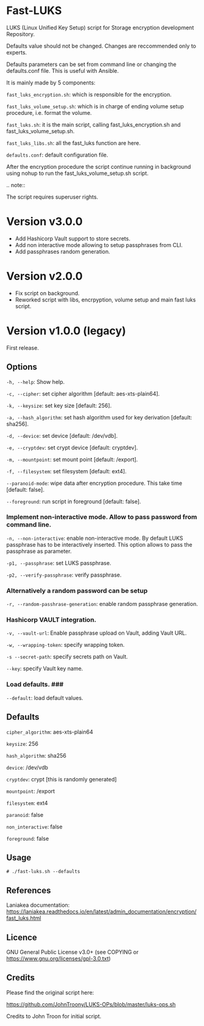 Fast-LUKS
=========

LUKS (Linux Unified Key Setup) script for Storage encryption development Repository.

Defaults value should not be changed. Changes are reccommended only to experts.

Defaults parameters can be set from command line or changing the defaults.conf file. This is useful with Ansible.

It is mainly made by 5 components:

``fast_luks_encryption.sh``: which is responsible for the encryption.

``fast_luks_volume_setup.sh``: which is in charge of ending volume setup procedure, i.e. format the volume.

``fast_luks.sh``: it is the main script, calling fast_luks_encryption.sh and fast_luks_volume_setup.sh.

``fast_luks_libs.sh``: all the fast_luks function are here.

``defaults.conf``: default configuration file.

After the encryption procedure the script continue running in background using nohup to run the fast_luks_volume_setup.sh script.

.. note::

   The script requires superuser rights.

# Version v3.0.0
- Add Hashicorp Vault support to store secrets.
- Add non interactive mode allowing to setup passphrases from CLI.
- Add passphrases random generation.

# Version v2.0.0
- Fix script on background.
- Reworked script with libs, encrpyption, volume setup and main fast luks script.

# Version v1.0.0 (legacy)
First release.

Options
-------
``-h, --help``: Show help.

``-c, --cipher``: set cipher algorithm [default: aes-xts-plain64].

``-k, --keysize``: set key size [default: 256].

``-a, --hash_algorithm``: set hash algorithm used for key derivation [default: sha256].

``-d, --device``: set device [default: /dev/vdb].

``-e, --cryptdev``: set crypt device [default: cryptdev].

``-m, --mountpoint``: set mount point [default: /export].

``-f, --filesystem``: set filesystem [default: ext4].

``--paranoid-mode``: wipe data after encryption procedure. This take time [default: false].

``--foreground``: run script in foreground [default: false].

### Implement non-interactive mode. Allow to pass password from command line. ###

``-n, --non-interactive``: enable non-interactive mode. By default LUKS passphrase has to be interactively inserted. This option allows to pass the passphrase as parameter.

``-p1, --passphrase``: set LUKS passphrase.

``-p2, --verify-passphrase``: verify passphrase.

### Alternatively a random password can be setup ###

``-r, --random-passhrase-generation``: enable random passphrase generation.

### Hashicorp VAULT integration. ###

``-v, --vault-url``: Enable passphrase upload on Vault, adding Vault URL.

``-w, --wrapping-token``: specify wrapping token.

``-s --secret-path``: specify secrets path on Vault.

``--key``: specify Vault key name.

### Load defaults. ###

``--default``: load default values.

Defaults
--------
``cipher_algorithm``: aes-xts-plain64

``keysize``: 256

``hash_algorithm``: sha256

``device``: /dev/vdb

``cryptdev``: crypt [this is randomly generated]

``mountpoint``: /export

``filesystem``: ext4

``paranoid``: false

``non_interactive``: false

``foreground``: false

Usage
-----
```
# ./fast-luks.sh --defaults
```

References
----------
Laniakea documentation: https://laniakea.readthedocs.io/en/latest/admin_documentation/encryption/fast_luks.html

Licence
-------
GNU General Public License v3.0+ (see COPYING or https://www.gnu.org/licenses/gpl-3.0.txt)

Credits
-------
Please find the original script here:

https://github.com/JohnTroony/LUKS-OPs/blob/master/luks-ops.sh

Credits to John Troon for initial script.
